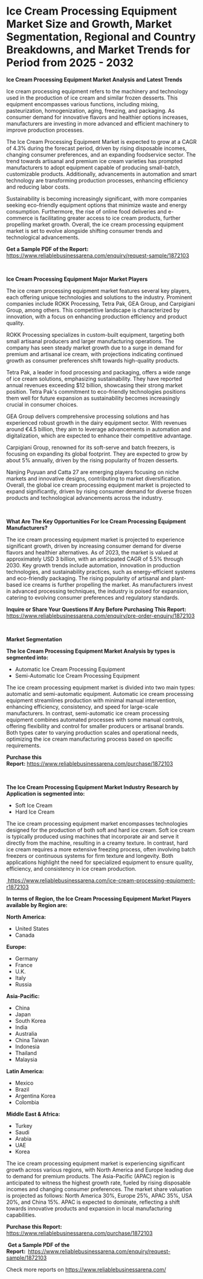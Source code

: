 <p><h1>Ice Cream Processing Equipment Market Size and Growth, Market Segmentation, Regional and Country Breakdowns, and Market Trends for Period from 2025 -  2032</h1></p><p><strong>Ice Cream Processing Equipment Market Analysis and Latest Trends</strong></p>
<p><p>Ice cream processing equipment refers to the machinery and technology used in the production of ice cream and similar frozen desserts. This equipment encompasses various functions, including mixing, pasteurization, homogenization, aging, freezing, and packaging. As consumer demand for innovative flavors and healthier options increases, manufacturers are investing in more advanced and efficient machinery to improve production processes.</p><p>The Ice Cream Processing Equipment Market is expected to grow at a CAGR of 4.3% during the forecast period, driven by rising disposable incomes, changing consumer preferences, and an expanding foodservice sector. The trend towards artisanal and premium ice cream varieties has prompted manufacturers to adopt equipment capable of producing small-batch, customizable products. Additionally, advancements in automation and smart technology are transforming production processes, enhancing efficiency and reducing labor costs.</p><p>Sustainability is becoming increasingly significant, with more companies seeking eco-friendly equipment options that minimize waste and energy consumption. Furthermore, the rise of online food deliveries and e-commerce is facilitating greater access to ice cream products, further propelling market growth. Overall, the ice cream processing equipment market is set to evolve alongside shifting consumer trends and technological advancements.</p></p>
<p><strong>Get a Sample PDF of the Report:&nbsp;</strong> <a href="https://www.reliablebusinessarena.com/enquiry/request-sample/1872103?utm_campaign=2469&utm_medium=2&utm_source=Github&utm_content=ia&utm_term=16022025&utm_id=ice-cream-processing-equipment">https://www.reliablebusinessarena.com/enquiry/request-sample/1872103</a></p>
<p>&nbsp;</p>
<p><strong>Ice Cream Processing Equipment Major Market Players</strong></p>
<p><p>The ice cream processing equipment market features several key players, each offering unique technologies and solutions to the industry. Prominent companies include ROKK Processing, Tetra Pak, GEA Group, and Carpigiani Group, among others. This competitive landscape is characterized by innovation, with a focus on enhancing production efficiency and product quality.</p><p>ROKK Processing specializes in custom-built equipment, targeting both small artisanal producers and larger manufacturing operations. The company has seen steady market growth due to a surge in demand for premium and artisanal ice cream, with projections indicating continued growth as consumer preferences shift towards high-quality products.</p><p>Tetra Pak, a leader in food processing and packaging, offers a wide range of ice cream solutions, emphasizing sustainability. They have reported annual revenues exceeding $12 billion, showcasing their strong market position. Tetra Pak's commitment to eco-friendly technologies positions them well for future expansion as sustainability becomes increasingly crucial in consumer choices.</p><p>GEA Group delivers comprehensive processing solutions and has experienced robust growth in the dairy equipment sector. With revenues around €4.5 billion, they aim to leverage advancements in automation and digitalization, which are expected to enhance their competitive advantage.</p><p>Carpigiani Group, renowned for its soft-serve and batch freezers, is focusing on expanding its global footprint. They are expected to grow by about 5% annually, driven by the rising popularity of frozen desserts.</p><p>Nanjing Puyuan and Catta 27 are emerging players focusing on niche markets and innovative designs, contributing to market diversification. Overall, the global ice cream processing equipment market is projected to expand significantly, driven by rising consumer demand for diverse frozen products and technological advancements across the industry.</p></p>
<p>&nbsp;</p>
<p><strong>What Are The Key Opportunities For Ice Cream Processing Equipment Manufacturers?</strong></p>
<p><p>The ice cream processing equipment market is projected to experience significant growth, driven by increasing consumer demand for diverse flavors and healthier alternatives. As of 2023, the market is valued at approximately USD 3 billion, with an anticipated CAGR of 5.5% through 2030. Key growth trends include automation, innovation in production technologies, and sustainability practices, such as energy-efficient systems and eco-friendly packaging. The rising popularity of artisanal and plant-based ice creams is further propelling the market. As manufacturers invest in advanced processing techniques, the industry is poised for expansion, catering to evolving consumer preferences and regulatory standards.</p></p>
<p><strong>Inquire or Share Your Questions If Any Before Purchasing This Report:</strong> <a href="https://www.reliablebusinessarena.com/enquiry/pre-order-enquiry/1872103?utm_campaign=2469&utm_medium=2&utm_source=Github&utm_content=ia&utm_term=16022025&utm_id=ice-cream-processing-equipment">https://www.reliablebusinessarena.com/enquiry/pre-order-enquiry/1872103</a></p>
<p>&nbsp;</p>
<p><strong>Market Segmentation</strong></p>
<p><strong>The Ice Cream Processing Equipment Market Analysis by types is segmented into:</strong></p>
<p><ul><li>Automatic Ice Cream Processing Equipment</li><li>Semi-Automatic Ice Cream Processing Equipment</li></ul></p>
<p><p>The ice cream processing equipment market is divided into two main types: automatic and semi-automatic equipment. Automatic ice cream processing equipment streamlines production with minimal manual intervention, enhancing efficiency, consistency, and speed for large-scale manufacturers. In contrast, semi-automatic ice cream processing equipment combines automated processes with some manual controls, offering flexibility and control for smaller producers or artisanal brands. Both types cater to varying production scales and operational needs, optimizing the ice cream manufacturing process based on specific requirements.</p></p>
<p><strong>Purchase this Report:&nbsp;</strong><a href="https://www.reliablebusinessarena.com/purchase/1872103?utm_campaign=2469&utm_medium=2&utm_source=Github&utm_content=ia&utm_term=16022025&utm_id=ice-cream-processing-equipment">https://www.reliablebusinessarena.com/purchase/1872103</a></p>
<p>&nbsp;</p>
<p><strong>The Ice Cream Processing Equipment Market Industry Research by Application is segmented into:</strong></p>
<p><ul><li>Soft Ice Cream</li><li>Hard Ice Cream</li></ul></p>
<p><p>The ice cream processing equipment market encompasses technologies designed for the production of both soft and hard ice cream. Soft ice cream is typically produced using machines that incorporate air and serve it directly from the machine, resulting in a creamy texture. In contrast, hard ice cream requires a more extensive freezing process, often involving batch freezers or continuous systems for firm texture and longevity. Both applications highlight the need for specialized equipment to ensure quality, efficiency, and consistency in ice cream production.</p></p>
<p><a href="https://www.reliablebusinessarena.com/ice-cream-processing-equipment-r1872103?utm_campaign=2469&utm_medium=2&utm_source=Github&utm_content=ia&utm_term=16022025&utm_id=ice-cream-processing-equipment">&nbsp;https://www.reliablebusinessarena.com/ice-cream-processing-equipment-r1872103</a></p>
<p><strong>In terms of Region, the Ice Cream Processing Equipment Market Players available by Region are:</strong></p>
<p>
    <p> <strong> North America: </strong>
        <ul>
            <li>United States</li>
            <li>Canada</li>
        </ul>
        </p> 
    <p> <strong> Europe: </strong>
        <ul>
            <li>Germany</li>
            <li>France</li>
            <li>U.K.</li>
            <li>Italy</li>
            <li>Russia</li>
        </ul>
        </p> 
    <p> <strong> Asia-Pacific: </strong>
        <ul>
            <li>China</li>
            <li>Japan</li>
            <li>South Korea</li>
            <li>India</li>
            <li>Australia</li>
            <li>China Taiwan</li>
            <li>Indonesia</li>
            <li>Thailand</li>
            <li>Malaysia</li>
        </ul>
        </p> 
    <p> <strong> Latin America: </strong>
        <ul>
            <li>Mexico</li>
            <li>Brazil</li>
            <li>Argentina Korea</li>
            <li>Colombia</li>
        </ul>
        </p> 
    <p> <strong> Middle East & Africa: </strong>
        <ul>
            <li>Turkey</li>
            <li>Saudi</li>
            <li>Arabia</li>
            <li>UAE</li>
            <li>Korea</li>
        </ul>
    </p>
    </p>
<p><p>The ice cream processing equipment market is experiencing significant growth across various regions, with North America and Europe leading due to demand for premium products. The Asia-Pacific (APAC) region is anticipated to witness the highest growth rate, fueled by rising disposable incomes and changing consumer preferences. The market share valuation is projected as follows: North America 30%, Europe 25%, APAC 35%, USA 20%, and China 15%. APAC is expected to dominate, reflecting a shift towards innovative products and expansion in local manufacturing capabilities.</p></p>
<p><strong>Purchase this Report: </strong><a href="https://www.reliablebusinessarena.com/purchase/1872103?utm_campaign=2469&utm_medium=2&utm_source=Github&utm_content=ia&utm_term=16022025&utm_id=ice-cream-processing-equipment">https://www.reliablebusinessarena.com/purchase/1872103</a></p>
<p>&nbsp;<strong>Get a Sample PDF of the Report:&nbsp;&nbsp;</strong><a href="https://www.reliablebusinessarena.com/enquiry/request-sample/1872103?utm_campaign=2469&utm_medium=2&utm_source=Github&utm_content=ia&utm_term=16022025&utm_id=ice-cream-processing-equipment">https://www.reliablebusinessarena.com/enquiry/request-sample/1872103</a></p>
<p><strong></strong></p>
<p>Check more reports on <a href="https://www.reliablebusinessarena.com/?utm_campaign=2469&utm_medium=2&utm_source=Github&utm_content=ia&utm_term=16022025&utm_id=ice-cream-processing-equipment">https://www.reliablebusinessarena.com/</a></p>